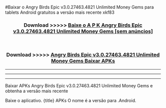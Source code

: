#Baixar o Angry Birds Epic v3.0.27463.4821 Unlimited Money Gems   para tablets Android gratuitos a versão mais recente xkf83


<div align="center">
<h3>Download >>>>> <a href="https://pt-web.web.app/?pt= Angry Birds Epic v3.0.27463.4821 Unlimited Money Gems ">Baixe o A P K Angry Birds Epic v3.0.27463.4821 Unlimited Money Gems  [sem anúncios]</a></h3><br>

<h3>Download >>>>> <a href="https://pt-web.web.app/?pt= Angry Birds Epic v3.0.27463.4821 Unlimited Money Gems ">Angry Birds Epic v3.0.27463.4821 Unlimited Money Gems  Baixar APKs</a></h3>
</div>

----------------------------------------------------------

----------------------------------------------------------

----------------------------------------------------------

Baixar APKs Angry Birds Epic v3.0.27463.4821 Unlimited Money Gems  e obtenha a versão mais recente

Baixe o aplicativo. {title} APKs O nome é a versão para .Android.


